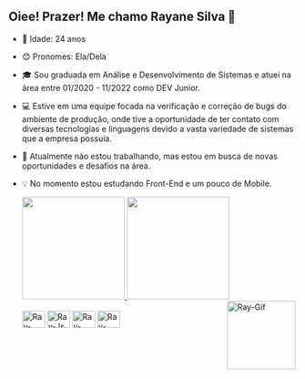 ## Oiee! Prazer! Me chamo Rayane Silva 🌸

- 👾 Idade: 24 anos
- 😊 Pronomes: Ela/Dela
- 🎓 Sou graduada em Análise e Desenvolvimento de Sistemas e atuei na área entre 01/2020 - 11/2022 como DEV Junior.
- 💻 Estive em uma equipe focada na verificação e correção de bugs do ambiente de produção, onde tive a oportunidade de ter contato com diversas tecnologias e linguagens devido a vasta variedade de sistemas que a empresa possuia.
- 🙌 Atualmente não estou trabalhando, mas estou em busca de novas oportunidades e desafios na área.
- 💡 No momento estou estudando Front-End e um pouco de Mobile.


  <div>
    <a href="https://beacons.ai/rayanesilvadev">
    <img height="180em" src="https://github-readme-stats.vercel.app/api?username=rayanesilvadev&show_icons=true&theme=tokyonight">
    <img height="180em" src="https://github-readme-stats.vercel.app/api/wakatime?username=rayanesilvadev">
  </div>
  
  <div>
    <img align="right" alt="Ray-Gif" height="120" width="120" src="https://i.picasion.com/pic92/3aaf6431d1b6ab48207a8a0ba347717a.gif" border="0"> </a>
  </div>
  
  <div style="display: inline-block"><br>
    <img align="center" alt="Ray-Css" height="30" width="40" src="https://cdn.jsdelivr.net/gh/devicons/devicon/icons/csharp/csharp-original.svg">
    <img align="center" alt="Ray-Js" height="30" width="40" src="https://cdn.jsdelivr.net/gh/devicons/devicon/icons/javascript/javascript-plain.svg">
    <img align="center" alt="Ray-Css" height="30" width="40" src="https://cdn.jsdelivr.net/gh/devicons/devicon/icons/css3/css3-original.svg">
    <img align="center" alt="Ray-Css" height="30" width="40" src="https://cdn.jsdelivr.net/gh/devicons/devicon/icons/html5/html5-original.svg">
  </div>
